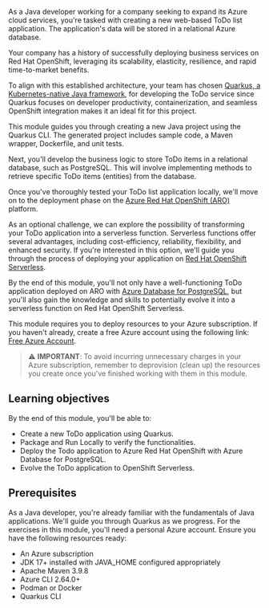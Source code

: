 As a Java developer working for a company seeking to expand its Azure cloud services, you're tasked with creating a new web-based ToDo list application. The application's data will be stored in a relational Azure database.

Your company has a history of successfully deploying business services on Red Hat OpenShift, leveraging its scalability, elasticity, resilience, and rapid time-to-market benefits.

To align with this established architecture, your team has chosen [Quarkus, a Kubernetes-native Java framework](https://quarkus.io/), for developing the ToDo service since Quarkus focuses on developer productivity, containerization, and seamless OpenShift integration makes it an ideal fit for this project.

This module guides you through creating a new Java project using the Quarkus CLI. The generated project includes sample code, a Maven wrapper, Dockerfile, and unit tests.

Next, you'll develop the business logic to store ToDo items in a relational database, such as PostgreSQL. This will involve implementing methods to retrieve specific ToDo items (entities) from the database.

Once you've thoroughly tested your ToDo list application locally, we'll move on to the deployment phase on the [Azure Red Hat OpenShift (ARO)](hhttps://azure.microsoft.com/en-us/products/openshift) platform.

As an optional challenge, we can explore the possibility of transforming your ToDo application into a serverless function. Serverless functions offer several advantages, including cost-efficiency, reliability, flexibility, and enhanced security. If you're interested in this option, we'll guide you through the process of deploying your application on [Red Hat OpenShift Serverless](https://www.redhat.com/en/technologies/cloud-computing/openshift/serverless).

By the end of this module, you'll not only have a well-functioning ToDo application deployed on ARO with [Azure Database for PostgreSQL](https://azure.microsoft.com/en-us/products/postgresql), but you'll also gain the knowledge and skills to potentially evolve it into a serverless function on Red Hat OpenShift Serverless.

This module requires you to deploy resources to your Azure subscription. If you haven't already, create a free Azure account using the following link: [Free Azure Account](https://azure.microsoft.com/free/java/?azure-portal=true).

> ⚠️ **IMPORTANT**:
> To avoid incurring unnecessary charges in your Azure subscription, remember to deprovision (clean up) the resources you create once you've finished working with them in this module.

## Learning objectives

By the end of this module, you'll be able to:

- Create a new ToDo application using Quarkus.
- Package and Run Locally to verify the functionalities.
- Deploy the Todo application to Azure Red Hat OpenShift with Azure Database for PostgreSQL.
- Evolve the ToDo application to OpenShift Serverless.

## Prerequisites

As a Java developer, you're already familiar with the fundamentals of Java applications. We'll guide you through Quarkus as we progress. For the exercises in this module, you'll need a personal Azure account. Ensure you have the following resources ready:
  
- An Azure subscription
- JDK 17+ installed with JAVA_HOME configured appropriately
- Apache Maven 3.9.8
- Azure CLI 2.64.0+
- Podman or Docker
- Quarkus CLI
